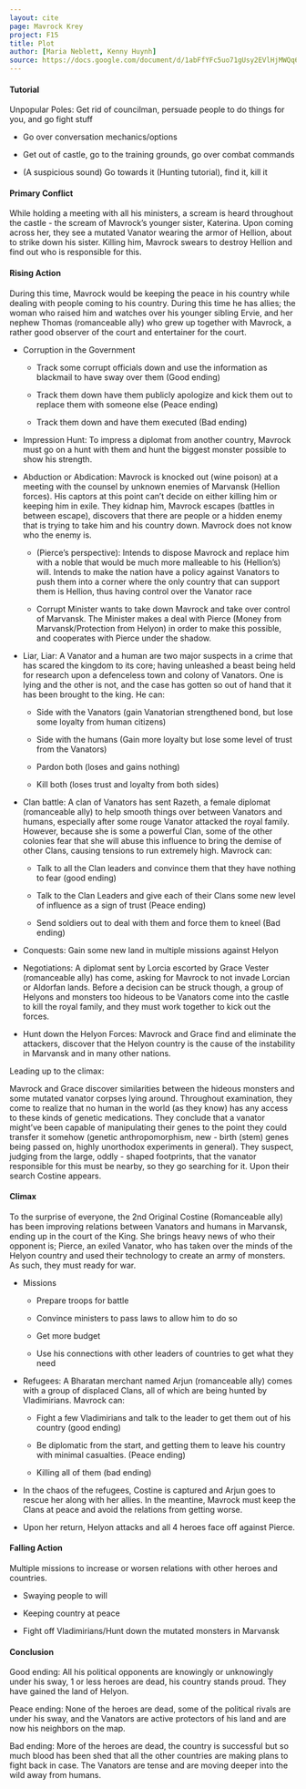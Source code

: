 ```yaml
---
layout: cite
page: Mavrock Krey
project: F15
title: Plot
author: [Maria Neblett, Kenny Huynh]
source: https://docs.google.com/document/d/1abFfYFc5uo71gUsy2EVlHjMWQq6rpHnLijMBk0--eas/edit?usp=sharing
---
```

#### Tutorial

Unpopular Poles: Get rid of councilman, persuade people to do things for you, and go fight stuff

- Go over conversation mechanics/options

- Get out of castle, go to the training grounds, go over combat commands

- (A suspicious sound) Go towards it (Hunting tutorial), find it, kill it

#### Primary Conflict

While holding a meeting with all his ministers, a scream is heard throughout the castle - the scream of Mavrock’s younger sister, Katerina. Upon coming across her, they see a mutated Vanator wearing the armor of Hellion, about to strike down his sister. Killing him, Mavrock swears to destroy Hellion and find out who is responsible for this.

#### Rising Action

During this time, Mavrock would be keeping the peace in his country while dealing with people coming to his country. During this time he has allies; the woman who raised him and watches over his younger sibling Ervie, and her nephew Thomas (romanceable ally) who grew up together with Mavrock, a rather good observer of the court and entertainer for the court.

- Corruption in the Government

    - Track some corrupt officials down and use the information as blackmail to have sway over them (Good ending)

    - Track them down have them publicly apologize and kick them out to replace them with someone else (Peace ending)

    - Track them down and have them executed (Bad ending)

- Impression Hunt: To impress a diplomat from another country, Mavrock must go on a hunt with them and hunt the biggest monster possible to show his strength.

- Abduction or Abdication: Mavrock is knocked out (wine poison) at a meeting with the counsel by unknown enemies of Marvansk (Hellion forces). His captors at this point can’t decide on either killing him or keeping him in exile. They kidnap him, Mavrock escapes (battles in between escape), discovers that there are people or a hidden enemy that is trying to take him and his country down. Mavrock does not know who the enemy is.

    - (Pierce’s perspective): Intends to dispose Mavrock and replace him with a noble that would be much more malleable to his (Hellion’s) will. Intends to make the nation have a policy against Vanators to push them into a corner where the only country that can support them is Hellion, thus having control over the Vanator race

    - Corrupt Minister wants to take down Mavrock and take over control of Marvansk. The Minister makes a deal with Pierce (Money from Marvansk/Protection from Helyon) in order to make this possible, and cooperates with Pierce under the shadow.

- Liar, Liar: A Vanator and a human are two major suspects in a crime that has scared the kingdom to its core; having unleashed a beast being held for research upon a defenceless town and colony of Vanators. One is lying and the other is not, and the case has gotten so out of hand that it has been brought to the king. He can:

    - Side with the Vanators (gain Vanatorian strengthened bond, but lose some loyalty from human citizens)

    - Side with the humans (Gain more loyalty but lose some level of trust from the Vanators)

    - Pardon both (loses and gains nothing)

    - Kill both (loses trust and loyalty from both sides)

- Clan battle: A clan of Vanators has sent Razeth, a female diplomat (romanceable ally) to help smooth things over between Vanators and humans, especially after some rouge Vanator attacked the royal family. However, because she is some a powerful Clan, some of the other colonies fear that she will abuse this influence to bring the demise of other Clans, causing tensions to run extremely high. Mavrock can:

    - Talk to all the Clan leaders and convince them that they have nothing to fear (good ending)

    - Talk to the Clan Leaders and give each of their Clans some new level of influence as a sign of trust (Peace ending)

    - Send soldiers out to deal with them and force them to kneel (Bad ending)

- Conquests: Gain some new land in multiple missions against Helyon

- Negotiations: A diplomat sent by Lorcia escorted by Grace Vester (romanceable ally) has come, asking for Mavrock to not invade Lorcian or Aldorfan lands. Before a decision can be struck though, a group of Helyons and monsters too hideous to be Vanators come into the castle to kill the royal family, and they must work together to kick out the forces.

- Hunt down the Helyon Forces: Mavrock and Grace find and eliminate the attackers, discover that the Helyon country is the cause of the instability in Marvansk and in many other nations.

Leading up to the climax:

Mavrock and Grace discover similarities between the hideous monsters and some mutated vanator corpses lying around. Throughout examination, they come to realize that no human in the world (as they know) has any access to these kinds of genetic medications. They conclude that a vanator might’ve been capable of manipulating their genes to the point they could transfer it somehow (genetic anthropomorphism, new - birth (stem) genes being passed on, highly unorthodox experiments in general). They suspect, judging from the large, oddly - shaped footprints, that the vanator responsible for this must be nearby, so they go searching for it. Upon their search Costine appears.

#### Climax

To the surprise of everyone, the 2nd Original Costine (Romanceable ally) has been improving relations between Vanators and humans in Marvansk, ending up in the court of the King. She brings heavy news of who their opponent is; Pierce, an exiled Vanator, who has taken over the minds of the Helyon country and used their technology to create an army of monsters. As such, they must ready for war.

- Missions

    - Prepare troops for battle

    - Convince ministers to pass laws to allow him to do so

    - Get more budget

    - Use his connections with other leaders of countries to get what they need

- Refugees: A Bharatan merchant named Arjun (romanceable ally) comes with a group of displaced Clans, all of which are being hunted by Vladimirians. Mavrock can:

    - Fight a few Vladimirians and talk to the leader to get them out of his country (good ending)

    - Be diplomatic from the start, and getting them to leave his country with minimal casualties. (Peace ending)

    - Killing all of them (bad ending)

- In the chaos of the refugees, Costine is captured and Arjun goes to rescue her along with her allies. In the meantine, Mavrock must keep the Clans at peace and avoid the relations from getting worse.

- Upon her return, Helyon attacks and all 4 heroes face off against Pierce.

#### Falling Action

Multiple missions to increase or worsen relations with other heroes and countries.

- Swaying people to will

- Keeping country at peace

- Fight off Vladimirians/Hunt down the mutated monsters in Marvansk

#### Conclusion

Good ending: All his political opponents are knowingly or unknowingly under his sway, 1 or less heroes are dead, his country stands proud. They have gained the land of Helyon.

Peace ending: None of the heroes are dead, some of the political rivals are under his sway, and the Vanators are active protectors of his land and are now his neighbors on the map.

Bad ending: More of the heroes are dead, the country is successful but so much blood has been shed that all the other countries are making plans to fight back in case. The Vanators are tense and are moving deeper into the wild away from humans.
